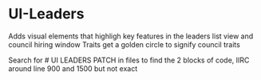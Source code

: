 # UI-Leaders
Adds visual elements that highligh key features in the leaders list view and council hiring window
Traits get a golden circle to signify council traits

Search for # UI LEADERS PATCH in files to find the 2 blocks of code, IIRC around line 900 and 1500 but not exact